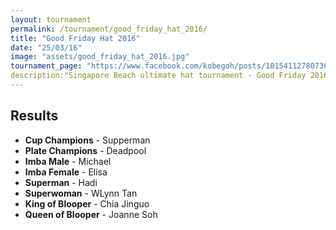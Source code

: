 ```yaml
---
layout: tournament
permalink: /tournament/good_friday_hat_2016/
title: "Good Friday Hat 2016"
date: "25/03/16"
image: "assets/good_friday_hat_2016.jpg"
tournament_page: "https://www.facebook.com/kobegoh/posts/10154112780736450"
description:"Singapore Beach ultimate hat tournament - Good Friday 2016"
---
```


Results
---
- **Cup Champions** - Supperman
- **Plate Champions** - Deadpool
- **Imba Male** - Michael
- **Imba Female** - Elisa
- **Superman** - Hadi
- **Superwoman** - WLynn Tan
- **King of Blooper** - Chia Jinguo
- **Queen of Blooper** - Joanne Soh
